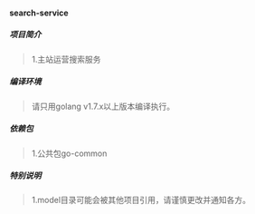 #### search-service

##### 项目简介
> 1.主站运营搜索服务

##### 编译环境
> 请只用golang v1.7.x以上版本编译执行。

##### 依赖包
> 1.公共包go-common

##### 特别说明
> 1.model目录可能会被其他项目引用，请谨慎更改并通知各方。
